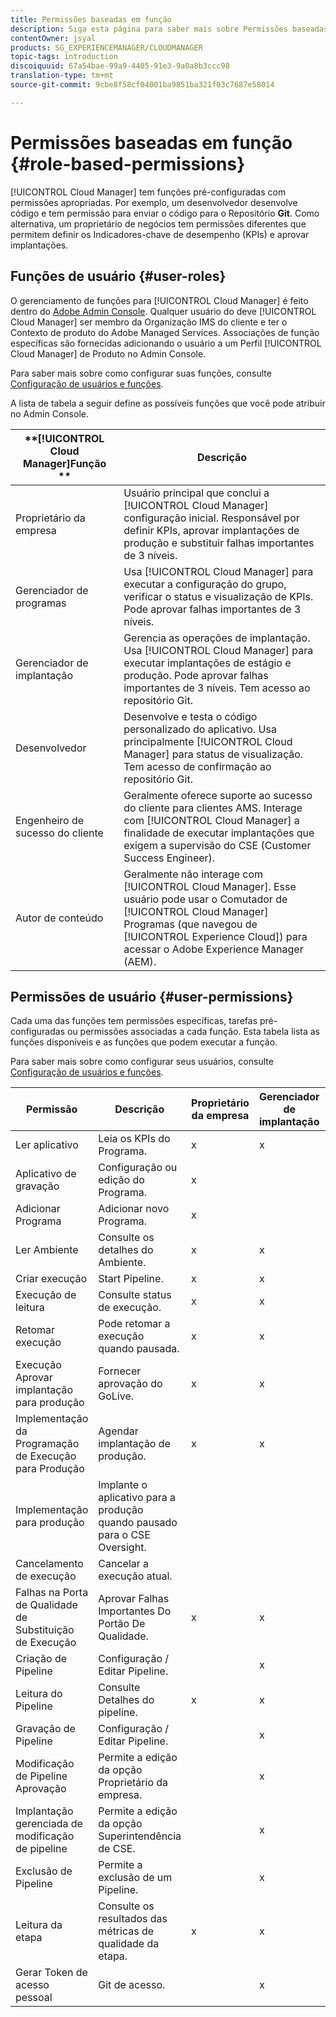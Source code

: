 ```yaml
---
title: Permissões baseadas em função
description: Siga esta página para saber mais sobre Permissões baseadas em funções.
contentOwner: jsyal
products: SG_EXPERIENCEMANAGER/CLOUDMANAGER
topic-tags: introduction
discoiquuid: 67a54bae-99a9-4405-91e3-9a0a8b3ccc98
translation-type: tm+mt
source-git-commit: 9cbe8f58cf04001ba9851ba321f03c7687e58014

---
```



# Permissões baseadas em função {#role-based-permissions}

[!UICONTROL Cloud Manager] tem funções pré-configuradas com permissões apropriadas. Por exemplo, um desenvolvedor desenvolve código e tem permissão para enviar o código para o Repositório **Git**. Como alternativa, um proprietário de negócios tem permissões diferentes que permitem definir os Indicadores-chave de desempenho (KPIs) e aprovar implantações.

## Funções de usuário {#user-roles}

O gerenciamento de funções para [!UICONTROL Cloud Manager] é feito dentro do [Adobe Admin Console](https://helpx.adobe.com/br/enterprise/using/admin-console.html). Qualquer usuário do deve [!UICONTROL Cloud Manager] ser membro da Organização IMS do cliente e ter o Contexto de produto do Adobe Managed Services. Associações de função específicas são fornecidas adicionando o usuário a um Perfil [!UICONTROL Cloud Manager] de Produto no Admin Console.

Para saber mais sobre como configurar suas funções, consulte [Configuração de usuários e funções](setting-up-users-and-roles.md).

A lista de tabela a seguir define as possíveis funções que você pode atribuir no Admin Console.

| **[!UICONTROL Cloud Manager]Função ** | **Descrição** |
|---|---|
| Proprietário da empresa | Usuário principal que conclui a [!UICONTROL Cloud Manager] configuração inicial. Responsável por definir KPIs, aprovar implantações de produção e substituir falhas importantes de 3 níveis. |
| Gerenciador de programas | Usa [!UICONTROL Cloud Manager] para executar a configuração do grupo, verificar o status e visualização de KPIs. Pode aprovar falhas importantes de 3 níveis. |
| Gerenciador de implantação | Gerencia as operações de implantação. Usa [!UICONTROL Cloud Manager] para executar implantações de estágio e produção. Pode aprovar falhas importantes de 3 níveis. Tem acesso ao repositório Git. |
| Desenvolvedor | Desenvolve e testa o código personalizado do aplicativo. Usa principalmente [!UICONTROL Cloud Manager] para status de visualização. Tem acesso de confirmação ao repositório Git. |
| Engenheiro de sucesso do cliente | Geralmente oferece suporte ao sucesso do cliente para clientes AMS. Interage com [!UICONTROL Cloud Manager] a finalidade de executar implantações que exigem a supervisão do CSE (Customer Success Engineer). |
| Autor de conteúdo | Geralmente não interage com [!UICONTROL Cloud Manager]. Esse usuário pode usar o Comutador de [!UICONTROL Cloud Manager] Programas (que navegou de [!UICONTROL Experience Cloud]) para acessar o Adobe Experience Manager (AEM). |

## Permissões de usuário {#user-permissions}

Cada uma das funções tem permissões específicas, tarefas pré-configuradas ou permissões associadas a cada função. Esta tabela lista as funções disponíveis e as funções que podem executar a função.

Para saber mais sobre como configurar seus usuários, consulte [Configuração de usuários e funções](setting-up-users-and-roles.md).

| Permissão | Descrição | Proprietário da empresa | Gerenciador de implantação | Gerenciador de programas | Desenvolvedor | CSE |
|--- |--- |--- |--- |--- |--- |--- |
| Ler aplicativo | Leia os KPIs do Programa. | x | x | x | x | x |
| Aplicativo de gravação | Configuração ou edição do Programa. | x |  |  |  |  |
| Adicionar Programa | Adicionar novo Programa. | x |  |  |  |  |
| Ler Ambiente | Consulte os detalhes do Ambiente. | x | x | x | x | x |
| Criar execução | Start Pipeline. | x | x | x |  |  |
| Execução de leitura | Consulte status de execução. | x | x | x | x | x |
| Retomar execução | Pode retomar a execução quando pausada. | x | x | x |  | x |
| Execução Aprovar implantação para produção | Fornecer aprovação do GoLive. | x | x | x |  |  |
| Implementação da Programação de Execução para Produção | Agendar implantação de produção. | x | x | x |  | x |
| Implementação para produção | Implante o aplicativo para a produção quando pausado para o CSE Oversight. |  |  |  |  | x |
| Cancelamento de execução | Cancelar a execução atual. |  |  | x |  |  |
| Falhas na Porta de Qualidade de Substituição de Execução | Aprovar Falhas Importantes Do Portão De Qualidade. | x | x | x |  |  |
| Criação de Pipeline | Configuração / Editar Pipeline. |  | x |  |  |  |
| Leitura do Pipeline | Consulte Detalhes do pipeline. | x | x | x | x | x |
| Gravação de Pipeline | Configuração / Editar Pipeline. |  | x |  |  |  |
| Modificação de Pipeline Aprovação | Permite a edição da opção Proprietário da empresa. |  | x |  |  |  |
| Implantação gerenciada de modificação de pipeline | Permite a edição da opção Superintendência de CSE. |  | x |  |  |  |
| Exclusão de Pipeline | Permite a exclusão de um Pipeline. |  | x |  |  |  |
| Leitura da etapa | Consulte os resultados das métricas de qualidade da etapa. | x | x | x | x | x |
| Gerar Token de acesso pessoal | Git de acesso. |  | x |  | x |  |

